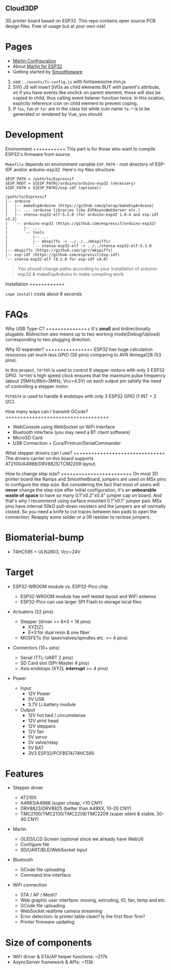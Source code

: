 Cloud3DP
--------

3D printer board based on ESP32. This repo contains open source PCB design files. Free of usage but at your own risk!

Pages
=====

- [Marlin Configuration](http://marlinfw.org/docs/configuration/configuration.html)
- About [Marlin for ESP32](https://github.com/MarlinFirmware/Marlin/issues/14345)
- Getting started by [Smoothieware](http://smoothieware.org/3D-printer-guide)

1. use ``../assets/fs-config.js`` with fontawesome.min.js
2. SVG JS will insert SVGs as child elements BUT with parent's attribute, so if you have events like onclick on parent element, these will also be copied to child, thus calling event listener function twice. In this ocation, explictly reference icon on child element to prevent coping.
3. If `fas`, `fab` or `far` are in the class list while icon name `fa-*` is to be generated or rendered by Vue, you should 


Development
===========

Environment
+++++++++++
This part is for those who want to compile ESP32's firmware from source.

``Makefile`` depends on environment variable ``ESP_PATH`` - root directory of ESP-IDF and/or arduino-esp32. Here's my files structure:

```
$ESP_PATH = /path/to/Espressif
$ESP_ROOT = ${ESP_PATH}/arduino/arduino-esp32 (necessary)
$IDF_PATH = ${ESP_PATH}/esp-idf (optional)

/path/to/Espressif
|-- arduino
|   |-- makeEspArduino (https://github.com/plerup/makeEspArduino)
|   |-- ... (arduino libraries like ESPAsyncWebServer etc.)
|   |-- xtensa-esp32-elf-5.2.0 (for arduino-esp32 1.0.4 and esp-idf v3.2)
|   `-- arduino-esp32 (https://github.com/espressif/arduino-esp32)
|       |-- ...
|       `-- tools
|           |-- ...
|           |-- mkspiffs -> ../../../mkspiffs/
|           `-- xtensa-esp32-elf -> ../../xtensa-esp32-elf-5.2.0
|-- mkspiffs (https://github.com/igrr/mkspiffs)
|-- esp-idf (https://github.com/espressif/esp-idf)
`-- xtensa-esp32-elf (8.2.0 for esp-idf v4.0)
```

> You should change paths according to your installation of arduino-esp32 & makeEspArduino to make compiling work.

Installation
++++++++++++

`cnpm install` costs about 8 seconds

FAQs
====

Why USB Type-C?
+++++++++++++++
It's **small** and bidirectionally plugable. Bidirection also means up to two working mode(Debug/Upload) corresponding to two plugging direction.

Why IO expander?
++++++++++++++++
ESP32 has huge calculation resources yet much less GPIO (30 pins) comparing to AVR Atmega128 (53 pins).

In this project, ``74*595`` is used to control 6 stepper motors with only 3 ESP32 GPIO. ``74*595``'s high speed clock ensures that the maxmuim pulse frequency (about 25MHz/8bit=3MHz, Vcc=4.5V) on each output pin satisfy the need of controlling a stepper motor.

``PCF8574`` is used to handle 8 endstops with only 3 ESP32 GPIO (1 INT + 2 I2C).

How many ways can I transmit GCode?
+++++++++++++++++++++++++++++++++++
- WebConsole using WebSocket on WiFi interface
- Bluetooth interface (you may need a BT client software)
- MicroSD Card
- USB Connection + Cura/Printrun/SerialCommander

What stepper drivers can I use?
+++++++++++++++++++++++++++++++
The drivers carrier on this board supports AT2100/A4988/DRV8825/TCM2209 layout.

How to change step size?
++++++++++++++++++++++++
On most 3D printer board like Ramps and SmoothieBoard, jumpers are used on MSx pins to configure the step size. But considering the fact that most of users will **never** change the step size after initial configuration, it's an **unbearable waste of space** to have so many 0.1"x0.2"x0.4" jumper cap on board. And that's why I recommend using surface mounted 0.1"x0.1" jumper pad. MSx pins have internal 50kΩ pull-down resisters and the jumpers are all normally closed. So you need a knife to cut traces between two pads to open the connection. Reapply some solder or a 0R resister to reclose jumpers.

Biomaterial-bump
================

- 74HC595 + ULN2803, Vcc=24V

Target
======

- ESP32-WROOM module vs. ESP32-Pico chip
    - ESP32-WROOM module has well tested layout and WiFi antenna
    - ESP32-Pico can use larger SPI Flash to storage local files

- Actuators (22 pins)
    - Stepper (driver >= 6*3 = 18 pins)
        - XYZ[Z]
        - E*3 for dual resin & one fiber
    - MOSFETs (for laser/valves/spindles etc. >= 4 pins)

- Connectors (10+ pins)
    - Serial (TTL-UART 2 pins)
    - SD Card slot (SPI-Master 4 pins)
    - Axis endstops (XYZL **interrupt** >= 4 pins)

- Power
    - Input
        - 12V Power
        - 5V USB
        - 3.7V Li battery module
    - Output
        - 12V hot bed / circumstense
        - 12V print head
        - 12V steppers
        - 12V fan
        - 5V servo
        - 5V valve/relay
        - 5V BAT
        - 3V3 ESP32/PCF8574/74HC595

Features
========

- Stepper driver
    - AT2100
    - A4983/A4988 (super cheap, <10 CNY)
    - DRV8823/DRV8825 (better than A49XX, 10-20 CNY)
    - TMC2100/TMC2130/TMC2208/TMC2209 (super silent & stable, 30-40 CNY)

- Marlin
    - OLED/LCD Screen (optional since we already have WebUI)
    - Configure file
    - SD/UART/BLE/WebSocket input

- Bluetooth
    - GCode file uploading
    - Command line interface

- WiFi connection
    - STA / AP / Mesh?
    - Web graphic user interface: moving, extruding, IO, fan, temp and etc.
    - GCode file uploading
    - WebSocket realtime camera streaming
    - Error detection: Is printer table clean? Is the first floor firm?
    - Printer firmware updating

Size of components
==================
- WiFi driver & STA/AP helper functions: ~217k
- AsyncServer framework & APIs: ~113k
